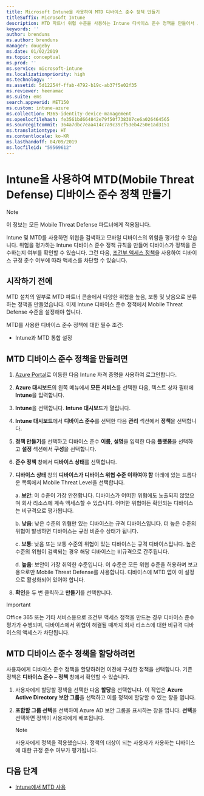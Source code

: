 ```yaml
---
title: Microsoft Intune을 사용하여 MTD 디바이스 준수 정책 만들기
titleSuffix: Microsoft Intune
description: MTD 파트너 위협 수준을 사용하는 Intune 디바이스 준수 정책을 만들어서 모바일 디바이스가 회사 리소스에 액세스할 수 있는지 확인합니다.
keywords: ''
author: brenduns
ms.author: brenduns
manager: dougeby
ms.date: 01/02/2019
ms.topic: conceptual
ms.prod: ''
ms.service: microsoft-intune
ms.localizationpriority: high
ms.technology: ''
ms.assetid: 5d12254f-ffab-4792-b19c-ab37f5e02f35
ms.reviewer: heenamac
ms.suite: ems
search.appverid: MET150
ms.custom: intune-azure
ms.collection: M365-identity-device-management
ms.openlocfilehash: fe3561bd664842e79f50f738307ce6a026464565
ms.sourcegitcommit: 364a7dbc7eaa414c7a9c39cf53eb4250e1ad3151
ms.translationtype: HT
ms.contentlocale: ko-KR
ms.lasthandoff: 04/09/2019
ms.locfileid: "59569612"
---
```

# <a name="create-mobile-threat-defense-mtd-device-compliance-policy-with-intune"></a>Intune을 사용하여 MTD(Mobile Threat Defense) 디바이스 준수 정책 만들기

> [!NOTE] 
> 이 정보는 모든 Mobile Threat Defense 파트너에게 적용됩니다.

Intune 및 MTD를 사용하면 위협을 검색하고 모바일 디바이스의 위험을 평가할 수 있습니다. 위험을 평가하는 Intune 디바이스 준수 정책 규칙을 만들어 디바이스가 정책을 준수하는지 여부를 확인할 수 있습니다. 그런 다음, [조건부 액세스 정책](create-conditional-access-intune.md)을 사용하여 디바이스 규정 준수 여부에 따라 액세스를 차단할 수 있습니다.

## <a name="before-you-begin"></a>시작하기 전에

MTD 설치의 일부로 MTD 파트너 콘솔에서 다양한 위협을 높음, 보통 및 낮음으로 분류하는 정책을 만들었습니다. 이제 Intune 디바이스 준수 정책에서 Mobile Threat Defense 수준을 설정해야 합니다.

MTD를 사용한 디바이스 준수 정책에 대한 필수 조건:

-   Intune과 MTD 통합 설정

## <a name="to-create-an-mtd-device-compliance-policy"></a>MTD 디바이스 준수 정책을 만들려면

1.  [Azure Portal](https://portal.azure.com/)로 이동한 다음 Intune 자격 증명을 사용하여 로그인합니다.

2.  **Azure 대시보드**의 왼쪽 메뉴에서 **모든 서비스**를 선택한 다음, 텍스트 상자 필터에 **Intune**을 입력합니다.

3.  **Intune**을 선택합니다. **Intune 대시보드**가 열립니다.

4. **Intune 대시보드**에서 **디바이스 준수**를 선택한 다음 **관리** 섹션에서 **정책**을 선택합니다.

5.  **정책 만들기**를 선택하고 디바이스 준수 **이름**, **설명**을 입력한 다음 **플랫폼**을 선택하고 **설정** 섹션에서 **구성**을 선택합니다.

6.  **준수 정책** 창에서 **디바이스 상태**를 선택합니다.

7.  **디바이스 상태** 창의 **디바이스가 디바이스 위협 수준 이하여야 함** 아래에 있는 드롭다운 목록에서 Mobile Threat Level을 선택합니다.

    a.  **보안**: 이 수준이 가장 안전합니다. 디바이스가 어떠한 위협에도 노출되지 않았으며 회사 리소스에 계속 액세스할 수 있습니다. 어떠한 위협이든 확인되는 디바이스는 비규격으로 평가됩니다.

    b.  **낮음**: 낮은 수준의 위협만 있는 디바이스는 규격 디바이스입니다. 더 높은 수준의 위협이 발생하면 디바이스는 규정 비준수 상태가 됩니다.

    c.  **보통**: 낮음 또는 보통 수준의 위협이 있는 디바이스는 규격 디바이스입니다. 높은 수준의 위협이 검색되는 경우 해당 디바이스는 비규격으로 간주됩니다.

    d.  **높음**: 보안이 가장 취약한 수준입니다. 이 수준은 모든 위협 수준을 허용하며 보고용으로만 Mobile Threat Defense를 사용합니다. 디바이스에 MTD 앱이 이 설정으로 활성화되어 있어야 합니다.

8.  **확인**을 두 번 클릭하고 **만들기**를 선택합니다.

> [!IMPORTANT]
> Office 365 또는 기타 서비스용으로 조건부 액세스 정책을 만드는 경우 디바이스 준수 평가가 수행되며, 디바이스에서 위협이 해결될 때까지 회사 리소스에 대한 비규격 디바이스의 액세스가 차단됩니다.

## <a name="to-assign-an-mtd-device-compliance-policy"></a>MTD 디바이스 준수 정책을 할당하려면

사용자에게 디바이스 준수 정책을 할당하려면 이전에 구성한 정책을 선택합니다. 기존 정책은 **디바이스 준수 – 정책** 창에서 확인할 수 있습니다.

1. 사용자에게 할당할 정책을 선택한 다음 **할당**을 선택합니다. 이 작업은 **Azure Active Directory 보안 그룹**을 선택하고 이를 정책에 할당할 수 있는 창을 엽니다.

2. **포함할 그룹 선택**을 선택하여 Azure AD 보안 그룹을 표시하는 창을 엽니다.  **선택**을 선택하면 정책이 사용자에게 배포됩니다.

    > [!NOTE] 
    > 사용자에게 정책을 적용했습니다. 정책의 대상이 되는 사용자가 사용하는 디바이스에 대한 규정 준수 여부가 평가됩니다.

## <a name="next-steps"></a>다음 단계

- [Intune에서 MTD 사용](mtd-connector-enable.md)
